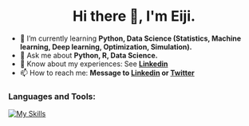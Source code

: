 <h1 align="center">Hi there 👋, I'm Eiji.</h1>

- 🌱 I’m currently learning **Python, Data Science (Statistics, Machine learning, Deep learning, Optimization, Simulation).**
- 💬 Ask me about **Python, R, Data Science.**
- 📄 Know about my experiences: See **[Linkedin](https://linkedin.com/in/eiji-ito)**
- 📫 How to reach me: **Message to [Linkedin](https://linkedin.com/in/eiji-ito) or [Twitter](https://twitter.com/itoeiji110704)**


<h3 align="left">Languages and Tools:</h3>

[![My Skills](https://skills.thijs.gg/icons?i=python,r,tensorflow,pytorch,aws,azure,gcp)](https://github.com/tandpfun/skill-icons?ref=reactjsexample.com)


<!--

- 👯 I’m looking to collaborate with **Business consultants and various BCG X specialists in order to generate impact.**
- 🖊️ I read papers and memo it in **[HERE](https://github.gamma.bcg.com/Ito-Eiji/Ito-Eiji/issues/2)**, but recently I cannot continue it...
- ⚡ Fun fact: 
- I'm a beginner in English 😭 I'm still learning English SO hard. 😭 Please teach me lot! 💦
- I love tennis! 🎾 So there are some repos related on tennis in here, haha. 🤪

**Ito-Eiji/Ito-Eiji** is a ✨ _special_ ✨ repository because its `README.md` (this file) appears on your GitHub profile.

Here are some ideas to get you started:

- 🔭 I’m currently working on ...
- 🌱 I’m currently learning ...
- 👯 I’m looking to collaborate on ...
- 🤔 I’m looking for help with ...
- 💬 Ask me about ...
- 📫 How to reach me: ...
- 😄 Pronouns: ...
- ⚡ Fun fact: ...
-->
